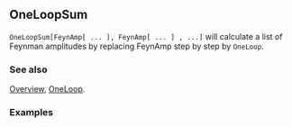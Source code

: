 ## OneLoopSum

`OneLoopSum[FeynAmp[ ... ], FeynAmp[ ... ] , ...]` will calculate a list of Feynman amplitudes by replacing FeynAmp step by step by `OneLoop`.

### See also

[Overview](Extra/FeynCalc.md), [OneLoop](OneLoop.md).

### Examples